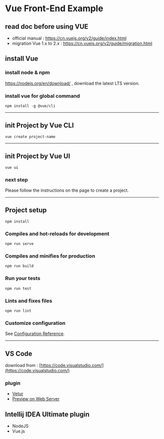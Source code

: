 # Vue Front-End Example

## read doc before using VUE  
- official manual : https://cn.vuejs.org/v2/guide/index.html
- migration Vue 1.x to 2.x : https://cn.vuejs.org/v2/guide/migration.html


## install Vue
### install node & npm
https://nodejs.org/en/download/ , download the latest LTS version.

### install vue for global command
```
npm install -g @vue/cli
``` 

 
---

## init Project by Vue CLI 
```
vue create project-name 
```

---

## init Project by Vue UI
```
vue ui
```
### next step 
Please follow the instructions on the page to create a project.


---

## Project setup
```
npm install
```

### Compiles and hot-reloads for development
```
npm run serve
```

### Compiles and minifies for production
```
npm run build
```

### Run your tests
```
npm run test
```

### Lints and fixes files
```
npm run lint
```

### Customize configuration
See [Configuration Reference](https://cli.vuejs.org/config/).

---
## VS Code
download from : [https://code.visualstudio.com/](https://code.visualstudio.com/)


### plugin
- [Vetur](https://marketplace.visualstudio.com/items?itemName=octref.vetur)
- [Preview on Web Server](https://marketplace.visualstudio.com/items?itemName=yuichinukiyama.vscode-preview-server) 


## Intellij IDEA Ultimate plugin
- NodeJS
- Vue.js

